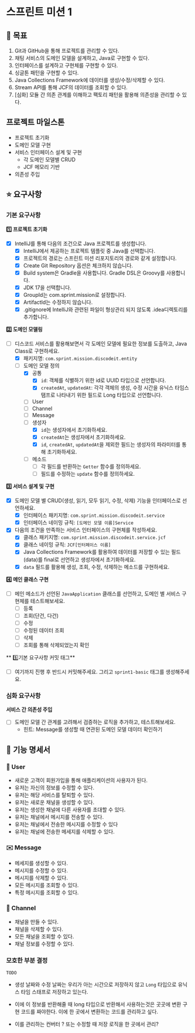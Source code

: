 # 스프린트 미션 1

## 🚀 목표

1. Git과 GitHub을 통해 프로젝트를 관리할 수 있다.
2. 채팅 서비스의 도메인 모델을 설계하고, Java로 구현할 수 있다.
3. 인터페이스를 설계하고 구현체를 구현할 수 있다.
4. 싱글톤 패턴을 구현할 수 있다.
5. Java Collections Framework에 데이터를 생성/수정/삭제할 수 있다.
6. Stream API를 통해 JCF의 데이터를 조회할 수 있다.
7. [심화] 모듈 간 의존 관계를 이해하고 팩토리 패턴을 활용해 의존성을 관리할 수 있다.

## 프로젝트 마일스톤

- 프로젝트 초기화
- 도메인 모델 구현
- 서비스 인터페이스 설계 및 구현
    - 각 도메인 모델별 CRUD
    - JCF 메모리 기반
- 의존성 주입

## ⭐ 요구사항

### 기본 요구사항

**1️⃣ 프로젝트 초기화**

- [x] IntelliJ를 통해 다음의 조건으로 Java 프로젝트를 생성합니다.
    - [x]  IntelliJ에서 제공하는 프로젝트 템플릿 중 Java를 선택합니다.
    - [x]  프로젝트의 경로는 스프린트 미션 리포지토리의 경로와 같게 설정합니다.
    - [x]  Create Git Repository 옵션은 체크하지 않습니다.
    - [x]  Build system은 Gradle을 사용합니다. Gradle DSL은 Groovy를 사용합니다.
    - [x]  JDK 17을 선택합니다.
    - [x]  GroupId는 com.sprint.mission로 설정합니다.
    - [x]  ArtifactId는 수정하지 않습니다.
    - [x]  .gitignore에 IntelliJ와 관련된 파일이 형상관리 되지 않도록 .idea디렉토리를 추가합니다.

**2️⃣ 도메인 모델링**

- [ ] 디스코드 서비스를 활용해보면서 각 도메인 모델에 필요한 정보를 도출하고, Java Class로 구현하세요.
    - [x] 패키지명: `com.sprint.mission.discodeit.entity`
    - [ ] 도메인 모델 정의
        - [x] 공통
            - [x] `id`: 객체를 식별하기 위한 id로 UUID 타입으로 선언합니다.
            - [x] `createdAt`, `updatedAt`: 각각 객체의 생성, 수정 시간을 유닉스 타임스탬프로 나타내기 위한 필드로 Long 타입으로 선언합니다.
        -[ ] User
        - [ ] Channel
        - [ ] Message
        -[ ] 생성자
            - [x] `id`는 생성자에서 초기화하세요.
            - [x] `createdAt`는 생성자에서 초기화하세요.
            - [x] `id`, `createdAt`, `updatedAt`을 제외한 필드는 생성자의 파라미터를 통해 초기화하세요.
        - [ ] 메소드
            - [ ] 각 필드를 반환하는 `Getter` 함수를 정의하세요.
            - [ ] 필드를 수정하는 `update` 함수를 정의하세요.

**3️⃣ 서비스 설계 및 구현**

- [x] 도메인 모델 별 CRUD(생성, 읽기, 모두 읽기, 수정, 삭제) 기능을 인터페이스로 선언하세요.
    - [x] 인터페이스 패키지명: `com.sprint.mission.discodeit.service`
    - [x] 인터페이스 네이밍 규칙: `[도메인 모델 이름]Service`
- [x] 다음의 조건을 만족하는 서비스 인터페이스의 구현체를 작성하세요.
    - [x] 클래스 패키지명: `com.sprint.mission.discodeit.service.jcf`
    - [x] 클래스 네이밍 규칙: `JCF[인터페이스 이름]`
    - [x] Java Collections Framework를 활용하여 데이터를 저장할 수 있는 필드(data)를 final로 선언하고 생성자에서 초기화하세요.
    - [x] `data` 필드를 활용해 생성, 조회, 수정, 삭제하는 메소드를 구현하세요.

**4️⃣ 메인 클래스 구현**

- [ ] 메인 메소드가 선언된 `JavaApplication` 클래스를 선언하고, 도메인 별 서비스 구현체를 테스트해보세요.
    - [ ] 등록
    - [ ] 조회(단건, 다건)
    - [ ] 수정
    - [ ] 수정된 데이터 조회
    - [ ] 삭제
    - [ ] 조회를 통해 삭제되었는지 확인

** 5️⃣기본 요구사항 커밋 태그**

- [ ] 여기까지 진행 후 반드시 커밋해주세요. 그리고 `sprint1-basic` 태그를 생성해주세요.

### 심화 요구사항

**서비스 간 의존성 주입**

- [ ] 도메인 모델 간 관계를 고려해서 검증하는 로직을 추가하고, 테스트해보세요.
    - 힌트: Message를 생성할 때 연관된 도메인 모델 데이터 확인하기

## 📝 기능 명세서

### 🚶 User

- 새로운 고객이 회원가입을 통해 애플리케이션의 사용자가 된다.
- 유저는 자신의 정보를 수정할 수 있다.
- 유저는 해당 서비스를 탈퇴할 수 있다.
- 유저는 새로운 채널을 생성할 수 있다.
- 유저는 생성한 채널에 다른 사용자를 초대할 수 있다.
- 유저는 채널에서 메시지를 전송할 수 있다.
- 유저는 채널에서 전송한 메시지를 수정할 수 있다
- 유저는 채널에 전송한 메세지를 삭제할 수 있다.

### ✉️ Message

- 메세지를 생성할 수 있다.
- 메시지를 수정할 수 있다.
- 메시지를 삭제할 수 있다.
- 모든 메시지를 조회할 수 있다.
- 특정 메시지를 조회할 수 있다.

### 🚪 Channel

- 채널을 만들 수 있다.
- 채널을 삭제할 수 있다.
- 모든 채널을 조회할 수 있다.
- 채널 정보를 수정할 수 있다.

### 모호한 부분 결정

`TODO`

- 생성 날짜와 수정 날짜는 우리가 아는 시간으로 저장하지 않고 `Long` 타입으로 유닉스 타임 스태프로 저장하고 있는다.

- 이에 이 정보를 반환해줄 때 long 타입으로 반환해서 사용하는것은 곳곳에 변환 구현 코드를 짜야한다. 이에 한 곳에서 변환하는 코드를 관리하고 싶다.

- 이를 관리하는 컨버터 ? 또는 수정할 때 저장 로직을 한 곳에서 관리?
